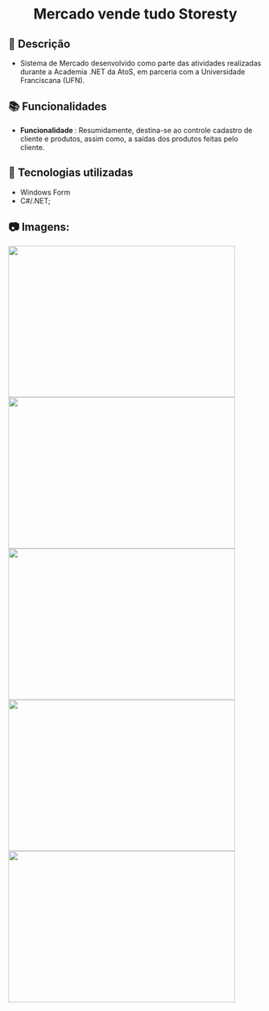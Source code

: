 <h1 align="center">Mercado vende tudo Storesty</h1>

## :memo: Descrição
* Sistema de Mercado desenvolvido como parte das atividades realizadas durante a Academia .NET da AtoS, em parceria com a Universidade Franciscana (UFN). 

## :books: Funcionalidades
* <b>Funcionalidade </b>: Resumidamente, destina-se ao controle cadastro de cliente e produtos, assim como, a saídas dos produtos feitas pelo cliente.

## :wrench: Tecnologias utilizadas
* Windows Form
* C#/.NET;

## :camera: Imagens:
<img src="https://i.imgur.com/CBRyMjx.png" height="300" width="450" align=left>
<img src="https://i.imgur.com/qjYxrvS.png" height="300" width="450" align=left>
<img src="https://i.imgur.com/i8xx6h0.png" height="300" width="450" align=left>
<img src="https://i.imgur.com/xIhSE27.png" height="300" width="450" align=left>
<img src="https://i.imgur.com/CpQMKfi.png" height="300" width="450">
